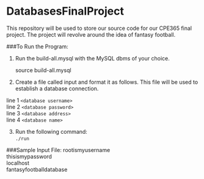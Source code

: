 # DatabasesFinalProject
This repository will be used to store our source code for our CPE365 final project. The project will revolve around the idea of fantasy football.

###To Run the Program:
   1. Run the build-all.mysql with the MySQL dbms of your choice.  

        source build-all.mysql  

   2. Create a file called input and format it as follows. This file will be used to establish a database connection.   

   line 1 `<database username>`  
   line 2 `<database password>`  
   line 3 `<database address>`  
   line 4 `<database name>`  
        
   
   3. Run the following command:  
       `./run`  

###Sample Input File:
    rootismyusername  
    thisismypassword  
    localhost  
    fantasyfootballdatabase  



